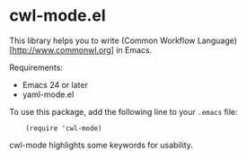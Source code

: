 # cwl-mode.el

This library helps you to write (Common Workflow Language)[http://www.commonwl.org] in Emacs.

Requirements:
  * Emacs 24 or later
  * yaml-mode.el

To use this package, add the following line to your `.emacs` file:
```emacs
    (require 'cwl-mode)
```
cwl-mode highlights some keywords for usability.

